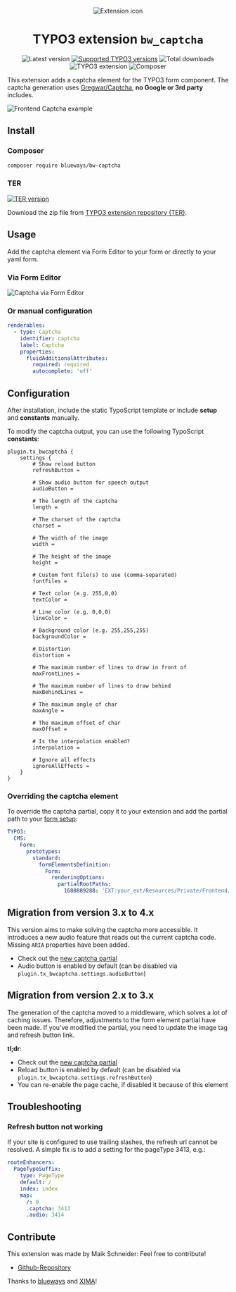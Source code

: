 <div align="center">

![Extension icon](Resources/Public/Icons/Extension.svg)

# TYPO3 extension `bw_captcha`

![Latest version](https://typo3-badges.dev/badge/bw_captcha/version/shields.svg)
[![Supported TYPO3 versions](https://typo3-badges.dev/badge/xima_typo3_mailcatcher/typo3/shields.svg)](https://extensions.typo3.org/extension/xima_typo3_mailcatcher)
![Total downloads](https://typo3-badges.dev/badge/bw_captcha/downloads/shields.svg)
![TYPO3 extension](https://typo3-badges.dev/badge/bw_captcha/extension/shields.svg)
![Composer](https://typo3-badges.dev/badge/bw_captcha/composer/shields.svg)

</div>

This extension adds a captcha element for the TYPO3 form component. The captcha generation
uses [Gregwar/Captcha](https://github.com/Gregwar/Captcha), **no Google or 3rd party** includes.

![Frontend Captcha example](Documentation/Images/Example.jpg)

## Install

### Composer

```bash
composer require blueways/bw-captcha
```

### TER

[![TER version](https://typo3-badges.dev/badge/bw_captcha/version/shields.svg)](https://extensions.typo3.org/extension/bw_captcha)

Download the zip file from
[TYPO3 extension repository (TER)](https://extensions.typo3.org/extension/bw_captcha).

## Usage

Add the captcha element via Form Editor to your form or directly to your yaml form.

### Via Form Editor

![Captcha via Form Editor](Documentation/Images/Example2.jpg)

### Or manual configuration

```yaml
renderables:
  - type: Captcha
    identifier: captcha
    label: Captcha
    properties:
      fluidAdditionalAttributes:
        required: required
        autocomplete: 'off'
```

## Configuration

After installation, include the static TypoScript template or include **setup** and **constants** manually.

To modify the captcha output, you can use the following TypoScript **constants**:

```typo3_typoscript
plugin.tx_bwcaptcha {
    settings {
        # Show reload button
        refreshButton =

        # Show audio button for speech output
        audioButton =

        # The length of the captcha
        length =

        # The charset of the captcha
        charset =

        # The width of the image
        width =

        # The height of the image
        height =

        # Custom font file(s) to use (comma-separated)
        fontFiles =

        # Text color (e.g. 255,0,0)
        textColor =

        # Line color (e.g. 0,0,0)
        lineColor =

        # Background color (e.g. 255,255,255)
        backgroundColor =

        # Distortion
        distortion =

        # The maximum number of lines to draw in front of
        maxFrontLines =

        # The maximum number of lines to draw behind
        maxBehindLines =

        # The maximum angle of char
        maxAngle =

        # The maximum offset of char
        maxOffset =

        # Is the interpolation enabled?
        interpolation =

        # Ignore all effects
        ignoreAllEffects =
    }
}
```

### Overriding the captcha element

To override the captcha partial, copy it to your extension and add the partial path to
your [form setup](https://docs.typo3.org/c/typo3/cms-form/main/en-us/I/Concepts/Configuration/Index.html#yaml-registration-for-the-frontend):

```yaml
TYPO3:
  CMS:
    Form:
      prototypes:
        standard:
          formElementsDefinition:
            Form:
              renderingOptions:
                partialRootPaths:
                  1680889288: 'EXT:your_ext/Resources/Private/Frontend/Partials/'
```

## Migration from version 3.x to 4.x

This version aims to make solving the captcha more accessible. It introduces a new audio feature that reads out the
current captcha code. Missing `ARIA` properties have been added.

* Check out
  the [new captcha partial](https://github.com/maikschneider/bw_captcha/blob/master/Resources/Private/Frontend/Partials/Captcha.html)
* Audio button is enabled by default (can be disabled via `plugin.tx_bwcaptcha.settings.audioButton`)

## Migration from version 2.x to 3.x

The generation of the captcha moved to a middleware, which solves a lot of caching issues. Therefore, adjustments to the
form element partial have been made. If you've modified the partial, you need to update the image tag and refresh button
link.

**tl;dr**:

* Check out
  the [new captcha partial](https://github.com/maikschneider/bw_captcha/blob/master/Resources/Private/Frontend/Partials/Captcha.html)
* Reload button is enabled by default (can be disabled via `plugin.tx_bwcaptcha.settings.refreshButton`)
* You can re-enable the page cache, if disabled it because of this element

## Troubleshooting

### Refresh button not working

If your site is configured to use trailing slashes, the refresh url cannot be resolved. A simple fix is to add a setting
for the pageType 3413, e.g.:

```yaml
routeEnhancers:
  PageTypeSuffix:
    type: PageType
    default: /
    index: index
    map:
      /: 0
      .captcha: 3413
      .audio: 3414
```

## Contribute

This extension was made by Maik Schneider: Feel free to contribute!

* [Github-Repository](https://github.com/maikschneider/bw_captcha)

Thanks to [blueways](https://www.blueways.de/) and [XIMA](https://www.xima.de/)!
